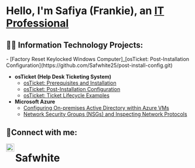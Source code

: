 <h1>Hello, I'm Safiya (Frankie), an <a href="www.linkedin.com/in/frankie-white-032075340">IT Professional</a>

<h2>👨‍💻 Information Technology Projects:</h2>
 - [Factory Reset Keylocked Windows Computer]_[osTicket: Post-Installation Configuration](https://github.com/Safwhite25/post-install-config.git)

- <b>osTicket (Help Desk Ticketing System)</b>
  - [osTicket: Prerequisites and Installation](https://github.com/Safwhite25/osticket-prereqs)
  - [osTicket: Post-Installation Configuration](https://github.com/Safwhite25/post-install-config.git)
  - [osTicket: Ticket Lifecycle Examples](https://github.com/Safwhite25/ticket-lifecycle.git)
- <b>Microsoft Azure</b>
  - [Configuring On-premises Active Directory within Azure VMs](https://github.com/Safwhite25/configure-ad.git)
  - [Network Security Groups (NSGs) and Inspecting Network Protocols](https://github.com/Safwhite25/azure-network-protocols.git)

<h2>🤳Connect with me:</h2>


[<img align="left" alt="Josh | LinkedIn" width="22px" src="https://cdn.jsdelivr.net/npm/simple-icons@v3/icons/linkedin.svg" />][linkedin]




[linkedin]: (www.linkedin.com/in/frankie-white-032075340)

# Safwhite
